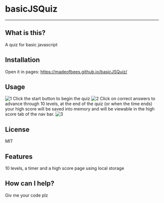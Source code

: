 # basicJSQuiz
----------------------
## What is this?   
A quiz for basic javascript

## Installation

Open it in pages: https://madeofbees.github.io/basicJSQuiz/


## Usage
![1](https://user-images.githubusercontent.com/9198297/195371952-c308a841-a9c1-4309-8de1-0a73114d261c.png)
Click the start button to begin the quiz 
![2](https://user-images.githubusercontent.com/9198297/195372320-a3d0f947-cf0c-4c65-a7b0-4ece48395cdf.png)
Click on correct answers to advance through 10 levels, at the end of the quiz (or when the time ends) your high score will be saved into memory and will be viewable in the high score tab of the nav bar.
![3](https://user-images.githubusercontent.com/9198297/195372340-e20dd8f4-4095-4fb0-9f2f-e404c822aff1.png)

## License

MIT

## Features
10 levels, a timer and a high score page using local storage 

## How can I help?
Giv me your code plz

